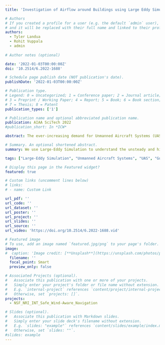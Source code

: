 ```yaml
---
title: 'Investigation of Airflow around Buildings using Large Eddy Simulations for Unmanned Air Systems Applications'

# Authors
# If you created a profile for a user (e.g. the default `admin` user), write the username (folder name) here
# and it will be replaced with their full name and linked to their profile.
authors:
  - Tyler Landua
  - Rohit Vuppala
  - admin
  
# Author notes (optional)

date: '2022-01-03T00:00:00Z'
doi: '10.2514/6.2022-1688'

# Schedule page publish date (NOT publication's date).
publishDate: '2022-01-03T00:00:00Z'

# Publication type.
# Legend: 0 = Uncategorized; 1 = Conference paper; 2 = Journal article;
# 3 = Preprint / Working Paper; 4 = Report; 5 = Book; 6 = Book section;
# 7 = Thesis; 8 = Patent
publication_types: ['1']

# Publication name and optional abbreviated publication name.
publication: AIAA SciTech 2022
#publication_short: In *ICW*

abstract: The ever-increasing demand for Unmanned Aircraft Systems (UAS) has led to the desire to integrate them into dense urban spaces, a reality previously thought of as inconceivable. One of the main concerns to be addressed before its widespread adoption is safety, especially in areas of operation adjacent to buildings. Unanticipated wind gusts or turbulent flow conditions prevalent around various structures constitute a significant challenge for UAS operations in urban environments. This work investigates the effect of building geometries on the flow field in a simplified urban setup consisting of an isolated building to predict their potential impacts on UAS operations. We use Large-Eddy Simulation to understand better the unsteady and highly coherent turbulent flow structures produced by buildings in neutral atmospheric boundary layer flow. Furthermore, we also demonstrate a non-intrusive machine learning methodology to predict flow fields to augment safe wind-aware navigation systems for Unmanned Aerial Vehicles as a first step toward safely integrating UAS into existing aerial infrastructure.

# Summary. An optional shortened abstract.
summary: We use Large-Eddy Simulation to understand the unsteady and highly coherent turbulent flow structures produced by buildings in neutral atmospheric boundary layer flow. Furthermore, we demonstrate a non-intrusive machine learning methodology to predict flow fields to augment safe wind-aware navigation systems for Unmanned Aerial Vehicles as a first step toward safely integrating UAS into existing aerial infrastructure.

tags: ["Large-Eddy Simulation", "Unmanned Aircraft Systems", "UAS", "Gust", "Turbulence", "Urban Environment", "Machine Learning", "ROM", "LSTM", "NSF", "Award Number 1925147"]

# Display this page in the Featured widget?
featured: true

# Custom links (uncomment lines below)
# links:
# - name: Custom Link

url_pdf: ''
url_code: ''
url_dataset: ''
url_poster: ''
url_project: ''
url_slides: ''
url_source: ''
url_video: 'https://doi.org/10.2514/6.2022-1688.vid'

# Featured image
# To use, add an image named `featured.jpg/png` to your page's folder.
image:
#  caption: 'Image credit: [**Unsplash**](https://unsplash.com/photos/pLCdAaMFLTE)'
  filename: ''
  focal_point: Smart
  preview_only: false

# Associated Projects (optional).
#   Associate this publication with one or more of your projects.
#   Simply enter your project's folder or file name without extension.
#   E.g. `internal-project` references `content/project/internal-project/index.md`.
#   Otherwise, set `projects: []`.
projects:
  - NSF_NRI_INT_Safe_Wind-Aware_Navigation

# Slides (optional).
#   Associate this publication with Markdown slides.
#   Simply enter your slide deck's filename without extension.
#   E.g. `slides: "example"` references `content/slides/example/index.md`.
#   Otherwise, set `slides: ""`.
#slides: example
---
```


